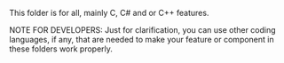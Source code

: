This folder is for all, mainly C, C# and or C++ features.

NOTE FOR DEVELOPERS: Just for clarification, you can use other coding languages, if any, that are needed to make your feature or component in these folders work properly.
